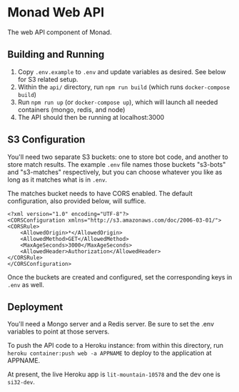 # Monad Web API

The web API component of Monad.

## Building and Running

1. Copy `.env.example` to `.env` and update variables as desired. See below for S3 related setup.
2. Within the `api/` directory, run `npm run build` (which runs `docker-compose build`)
3. Run `npm run up` (or `docker-compose up`), which will launch all needed containers (mongo, redis, and node)
4. The API should then be running at localhost:3000

## S3 Configuration

You'll need two separate S3 buckets: one to store bot code, and another to store match results. The example `.env` file
names those buckets "s3-bots" and "s3-matches" respectively, but you can choose whatever you like as long as it 
matches what is in `.env`. 

The matches bucket needs to have CORS enabled. The default configuration, also provided below, will suffice.
```
<?xml version="1.0" encoding="UTF-8"?>
<CORSConfiguration xmlns="http://s3.amazonaws.com/doc/2006-03-01/">
<CORSRule>
    <AllowedOrigin>*</AllowedOrigin>
    <AllowedMethod>GET</AllowedMethod>
    <MaxAgeSeconds>3000</MaxAgeSeconds>
    <AllowedHeader>Authorization</AllowedHeader>
</CORSRule>
</CORSConfiguration>
```

Once the buckets are created and configured, set the corresponding keys in `.env` as well.  

## Deployment

You'll need a Mongo server and a Redis server. 
Be sure to set the .env variables to point at those servers.

To push the API code to a Heroku instance: from within this directory, run `heroku container:push web -a APPNAME`
to deploy to the application at APPNAME.  

At present, the live Heroku app is `lit-mountain-10578` and the dev one is `si32-dev`. 


